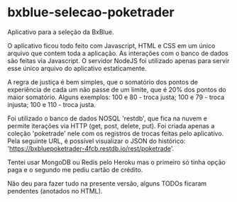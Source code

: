 # bxblue-selecao-poketrader
Aplicativo para a seleção da BxBlue.

O aplicativo ficou todo feito com Javascript, HTML e CSS em um único arquivo que contem toda a aplicação. As interações com o banco de dados são feitas via Javascript. O servidor NodeJS foi utilizado apenas para servir esse único arquivo do aplicativo estaticamente.

A regra de justiça é bem simples, que o somatório dos pontos de experiência de cada um não passe de um limite, que é 20% dos pontos do maior somatório. Alguns exemplos: 100 e 80 - troca justa; 100 e 79 - troca injusta; 100 e 110 - troca justa.

Foi utilizado o banco de dados NOSQL 'restdb', que fica na nuvem e permite iterações via HTTP (get, post, delete, put). Foi criada apenas a coleção 'poketrade' nele com os registros de trocas feitas pelo aplicativo. Pela seguinte URL, é possível visualizar o JSON do histórico: 'https://bxbluepoketrader-4fcb.restdb.io/rest/poketrade'.

Tentei usar MongoDB ou Redis pelo Heroku mas o primeiro só tinha opção paga e o segundo me pediu cartão de crédito.

Não deu para fazer tudo na presente versão, alguns TODOs ficaram pendentes (anotados no HTML).
#
